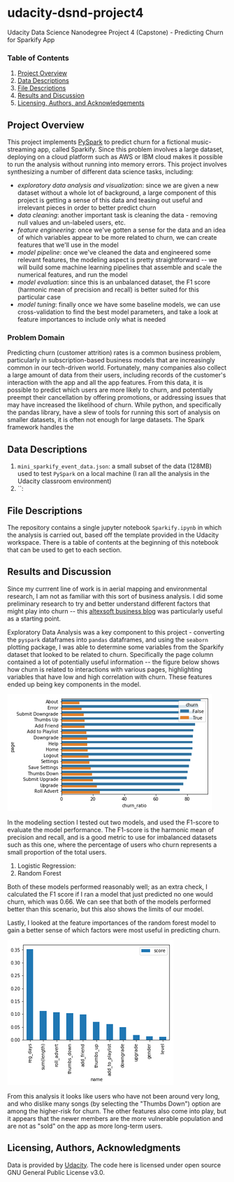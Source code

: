 # udacity-dsnd-project4
Udacity Data Science Nanodegree Project 4 (Capstone) - Predicting Churn for Sparkify App

### Table of Contents

1. [Project Overview](#overview)
2. [Data Descriptions](#data)
3. [File Descriptions](#files)
4. [Results and Discussion](#results)
5. [Licensing, Authors, and Acknowledgements](#licensing)


## Project Overview<a name="overview"></a>

This project implements [PySpark](https://spark.apache.org/docs/latest/api/python/index.html) to predict churn for a fictional music-streaming app, called Sparkify. Since this problem involves a large dataset, deploying on a cloud platform such as AWS or IBM cloud makes it possible to run the analysis without running into memory errors. This project involves synthesizing a number of different data science tasks, including:
 - *exploratory data analysis and visualization*: since we are given a new dataset without a whole lot of background, a large component of this project is getting a sense of this data and teasing out useful and irrelevant pieces in order to better predict churn
 - *data cleaning*: another important task is cleaning the data - removing null values and un-labeled users, etc.
 - *feature engineering*: once we've gotten a sense for the data and an idea of which variables appear to be more related to churn, we can create features that we'll use in the model
 - *model pipeline*: once we've cleaned the data and engineered some relevant features, the modeling aspect is pretty straightforward -- we will build some machine learning pipelines that assemble and scale the numerical features, and run the model
 - *model evaluation*: since this is an unbalanced dataset, the F1 score (harmonic mean of precision and recall) is better suited for this particular case
 - *model tuning*: finally once we have some baseline models, we can use cross-validation to find the best model parameters, and take a look at feature importances to include only what is needed 

### Problem Domain 

Predicting churn (customer attrition) rates is a common business problem, particularly in subscription-based business models that are increasingly common in our tech-driven world. Fortunately, many companies also collect a large amount of data from their users, including records of the customer's interaction with the app and all the app features. From this data, it is possible to predict which users are more likely to churn, and potentially preempt their cancellation by offering promotions, or addressing issues that may have increased the likelihood of churn. While python, and specifically the pandas library, have a slew of tools for running this sort of analysis on smaller datasets, it is often not enough for large datasets. The Spark framework handles the 

## Data Descriptions <a name="data"></a>
  
  1) `mini_sparkify_event_data.json`: a small subset of the data (128MB) used to test `PySpark` on a local machine (I ran all the analysis in the Udacity classroom environment)
  2) ``: 

## File Descriptions <a name="files"></a>

The repository contains a single jupyter notebook `Sparkify.ipynb` in which the analysis is carried out, based off the template provided in the Udacity workspace. There is a table of contents at the beginning of this notebook that can be used to get to each section.

## Results and Discussion<a name="results"></a>

Since my currrent line of work is in aerial mapping and environmental research, I am not as familiar with this sort of business analysis. I did some preliminary research to try and better understand different factors that might play into churn -- this [altexsoft business blog](https://www.altexsoft.com/blog/business/customer-churn-prediction-for-subscription-businesses-using-machine-learning-main-approaches-and-models/) was particularly useful as a starting point. 

Exploratory Data Analysis was a key component to this project - converting the `pyspark` dataframes into `pandas` dataframes, and using the `seaborn` plotting package, I was able to determine some variables from the Sparkify dataset that looked to be related to churn. Specifically the page column contained a lot of potentially useful information -- the figure below shows how churn is related to interactions with various pages, highlighting variables that have low and high correlation with churn. These features ended up being key components in the model. 

![Page Interactions v. Churn](page_feature_v_churn.png)

In the modeling section I tested out two models, and used the F1-score to evaluate the model performance. The F1-score is the harmonic mean of precision and recall, and is a good metric to use for imbalanced datasets such as this one, where the percentage of users who churn represents a small proportion of the total users. 

1. Logistic Regression: 
2. Random Forest

Both of these models performed reasonably well; as an extra check, I calculated the F1 score if I ran a model that just predicted no one would churn, which was 0.66. We can see that both of the models performed better than this scenario, but this also shows the limits of our model. 

Lastly, I looked at the feature importances of the random forest model to gain a better sense of which factors were most useful in predicting churn.  

![Random Forest Feature Importances](rf_feature_importance.png)

From this analysis it looks like users who have not been around very long, and who dislike many songs (by selecting the "Thumbs Down") option are among the higher-risk for churn. The other features also come into play, but it appears that the newer members are the more vulnerable population and are not as "sold" on the app as more long-term users. 


## Licensing, Authors, Acknowledgments <a name="licensing"></a>
Data is provided by [Udacity](https://www.udacity.com/). The code here is licensed under open source GNU General Public License v3.0.
